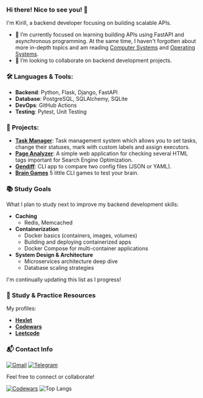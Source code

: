 ### Hi there! Nice to see you! 👋

I'm Kirill, a backend developer focusing on building scalable APIs.

- 🌱 I’m currently focused on learning building APIs using FastAPI and asynchronous programming. At the same time, I haven't forgotten about more in-depth topics and am reading [Computer Systems](https://www.amazon.com/Computer-Systems-Programmers-Perspective-3rd/dp/013409266X) and [Operating Systems](https://pages.cs.wisc.edu/~remzi/OSTEP/).
- 👯 I’m looking to collaborate on backend development projects.

### 🛠️ Languages & Tools:
- **Backend**: Python, Flask, Django, FastAPI
- **Database**: PostgreSQL, SQLAlchemy, SQLite
- **DevOps**: GitHub Actions
- **Testing**: Pytest, Unit Testing

### 🚀 Projects:
- **[Task Manager](https://github.com/shortykevich/TaskManager)**: Task management system which allows you to set tasks, change their statuses, mark with custom labels and assign executors.
- **[Page Analyzer](https://github.com/shortykevich/PageAnalyzer)**: A simple web application for checking several HTML tags important for Search Engine Optimization.
- **[Gendiff](https://github.com/shortykevich/GenDiff)**: CLI app to compare two config files (JSON or YAML).
- **[Brain Games](https://github.com/shortykevich/BrainGames)** 5 little CLI games to test your brain.

### 📚 Study Goals

What I plan to study next to improve my backend development skills:

- **Caching**
  - Redis, Memcached
- **Containerization**
  - Docker basics (containers, images, volumes)
  - Building and deploying containerized apps
  - Docker Compose for multi-container applications
- **System Design & Architecture**
  - Microservices architecture deep dive
  - Database scaling strategies

I'm continually updating this list as I progress!

### 📖 Study & Practice Resources

My profiles:

- **[Hexlet](https://ru.hexlet.io/u/shortyk)**
- **[Codewars](https://www.codewars.com/users/shortyk_tw)**
- **[Leetcode](https://leetcode.com/u/shortyk/)**

### 📬 Contact Info

[![Gmail](https://img.shields.io/badge/Gmail-D14836?style=for-the-badge&logo=gmail&logoColor=white)](mailto:shortykofficial@gmail.com)
[![Telegram](https://img.shields.io/badge/Telegram-2CA5E0?style=for-the-badge&logo=telegram&logoColor=white)](https://t.me/shrtyk)

Feel free to connect or collaborate!

[![Codewars](https://github.r2v.ch/codewars?user=shortyk_tw&stroke=%23BB432C&theme=gradient&top_languages=true)](https://www.codewars.com/users/shortyk_tw)
![Top Langs](https://github-readme-stats.vercel.app/api/top-langs/?username=shortykevich&hide=TeX&layout=compact)

